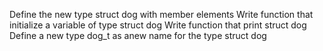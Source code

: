 Define the new type struct dog with member elements
Write function that initialize a variable of type struct dog
Write function that print struct dog
Define a new type dog_t as anew name for the type struct dog
